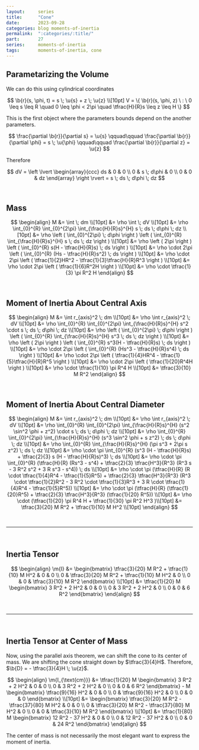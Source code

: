 ```yaml
---
layout:     series
title:      "Cone"
date:       2023-09-28
categories: blog moments-of-inertia
permalink:  ":categories/:title/"
part:       27
series:     moments-of-inertia
tags:       moments-of-inertia, cone
---
```


## Parametarizing the Volume

We can do this using cylindrical coordinates

$$
\b{r}(s, \phi, t) = s \; \u{s} + z \; \u{z} \\[10pt]
V = \{ \b{r}(s, \phi, z) \ : \ 0 \leq s \leq R \quad 0 \leq \phi < 2\pi \quad \tfrac{H}{R}s \leq z \leq H \}
$$

This is the first object where the parameters bounds depend on the another parameters.

$$
\frac{\partial \b{r}}{\partial s} = \u{s}
\qquad\qquad
\frac{\partial \b{r}}{\partial \phi} = s \; \u{\phi}
\qquad\qquad
\frac{\partial \b{r}}{\partial z} = \u{z}
$$

Therefore

$$
dV = \left \lvert \begin{array}{ccc}
    ds & 0  & 0 \\
    0  & s \; d\phi & 0 \\
    0  & 0  & dz
\end{array} \right \rvert
= s \; ds \; d\phi \; dz
$$

<br>

## Mass

$$
\begin{align}
    M &= \int \; dm \\[10pt]
    &= \rho \int \; dV \\[10pt]
    &= \rho \int_{0}^{R} \int_{0}^{2\pi} \int_{\frac{H}{R}s}^{H} s \; ds \; d\phi \; dz \\[10pt]
    &= \rho \left ( \int_{0}^{2\pi} \; d\phi \right ) \left ( \int_{0}^{R} \int_{\frac{H}{R}s}^{H} s \; ds \; dz \right ) \\[10pt]
    &= \rho \left ( 2\pi \right ) \left ( \int_{0}^{R} s(H - \tfrac{H}{R}s) \; ds \right ) \\[10pt]
    &= \rho \cdot 2\pi \left ( \int_{0}^{R} (Hs - \tfrac{H}{R}s^2) \; ds \right ) \\[10pt]
    &= \rho \cdot 2\pi \left ( \tfrac{1}{2}HR^2 - \tfrac{1}{3}\tfrac{H}{R}R^3 \right ) \\[10pt]
    &= \rho \cdot 2\pi \left ( \tfrac{1}{6}R^2H \right ) \\[10pt]
    &= \rho \cdot \tfrac{1}{3} \pi R^2 H
\end{align}
$$

<br>

## Moment of Inertia About Central Axis

$$
\begin{align}
    M &= \int r_{axis}^2 \; dm \\[10pt]
    &= \rho \int r_{axis}^2 \; dV \\[10pt]
    &= \rho \int_{0}^{R} \int_{0}^{2\pi} \int_{\frac{H}{R}s}^{H} s^2 \cdot s \; ds \; d\phi \; dz \\[10pt]
    &= \rho \left ( \int_{0}^{2\pi} \; d\phi \right ) \left ( \int_{0}^{R} \int_{\frac{H}{R}s}^{H} s^3 \; ds \; dz \right ) \\[10pt]
    &= \rho \left ( 2\pi \right ) \left ( \int_{0}^{R} s^3(H - \tfrac{H}{R}s) \; ds \right ) \\[10pt]
    &= \rho \cdot 2\pi \left ( \int_{0}^{R} (Hs^3 - \tfrac{H}{R}s^4) \; ds \right ) \\[10pt]
    &= \rho \cdot 2\pi \left ( \tfrac{1}{4}HR^4 - \tfrac{1}{5}\tfrac{H}{R}R^5 \right ) \\[10pt]
    &= \rho \cdot 2\pi \left ( \tfrac{1}{20}R^4H \right ) \\[10pt]
    &= \rho \cdot \tfrac{1}{10} \pi R^4 H \\[10pt]
    &= \tfrac{3}{10} M R^2
\end{align}
$$

<br>

## Moment of Inertia About Central Diameter

$$
\begin{align}
    M &= \int r_{axis}^2 \; dm \\[10pt]
    &= \rho \int r_{axis}^2 \; dV \\[10pt]
    &= \rho \int_{0}^{R} \int_{0}^{2\pi} \int_{\frac{H}{R}s}^{H} (s^2 \sin^2 \phi + z^2) \cdot s \; ds \; d\phi \; dz \\[10pt]
    &= \rho \int_{0}^{R} \int_{0}^{2\pi} \int_{\frac{H}{R}s}^{H} (s^3 \sin^2 \phi + s z^2) \; ds \; d\phi \; dz \\[10pt]
    &= \rho \int_{0}^{R} \int_{\frac{H}{R}s}^{H} (\pi s^3 + 2\pi s z^2) \; ds \; dz \\[10pt]
    &= \rho \cdot \pi \int_{0}^{R} (s^3 (H - \tfrac{H}{R}s) + \tfrac{2}{3} s (H - \tfrac{H}{R}s)^3) \; ds \\[10pt]
    &= \rho \cdot \pi \int_{0}^{R} (\tfrac{H}{R} (Rs^3  - s^4) + \tfrac{2}{3} \tfrac{H^3}{R^3} (R^3 s - 3 R^2 s^2 + 3 R s^3 - s^4)) \; ds \\[10pt]
    &= \rho \cdot \pi (\tfrac{H}{R} (R \cdot \tfrac{1}{4}R^4  - \tfrac{1}{5}R^5) + \tfrac{2}{3} \tfrac{H^3}{R^3} (R^3 \cdot \tfrac{1}{2}R^2 - 3 R^2 \cdot \tfrac{1}{3}R^3 + 3 R \cdot \tfrac{1}{4}R^4 - \tfrac{1}{5}R^5)) \\[10pt]
    &= \rho \cdot \pi (\tfrac{H}{R} (\tfrac{1}{20}R^5) + \tfrac{2}{3} \tfrac{H^3}{R^3} (\tfrac{1}{20} R^5)) \\[10pt]
    &= \rho \cdot (\tfrac{1}{20} \pi R^4 H + \tfrac{1}{30} \pi R^2 H^3 )\\[10pt]
    &= \tfrac{3}{20} M R^2 + \tfrac{1}{10} M H^2 \\[10pt]
\end{align}
$$

<br>

---

<br>

## Inertia Tensor

$$
\begin{align}
    \m{I} &= \begin{bmatrix}
        \tfrac{3}{20} M R^2 + \tfrac{1}{10} M H^2 & 0 & 0 \\
        0  & \tfrac{3}{20} M R^2 + \tfrac{1}{10} M H^2 & 0 \\
        0  & 0 & \tfrac{3}{10} M R^2
    \end{bmatrix}
    \\[10pt]
    &= \tfrac{1}{20} M \begin{bmatrix}
        3 R^2 + 2 H^2 & 0 & 0 \\
        0  & 3 R^2 + 2 H^2 & 0 \\
        0  & 0 & 6 R^2
    \end{bmatrix}
\end{align}
$$

<br>

---

<br>

## Inertia Tensor at Center of Mass

Now, using the parallel axis theorem, we can shift the cone to its center of mass. We are shifting the cone straight down by $\tfrac{3}{4}H$. Therefore, $\b{D} = - \tfrac{3}{4}H \; \u{z}$.

$$
\begin{align}
    \m{I_{\text{cm}}} 
    &= \tfrac{1}{20} M \begin{bmatrix}
        3 R^2 + 2 H^2 & 0 & 0 \\
        0  & 3 R^2 + 2 H^2 & 0 \\
        0  & 0 & 6 R^2
    \end{bmatrix}
    - 
    M \begin{bmatrix}
        \tfrac{9}{16} H^2 & 0 & 0 \\
        0  & \tfrac{9}{16} H^2 & 0 \\
        0  & 0 & 0
    \end{bmatrix}
    \\[10pt]
    &= \begin{bmatrix}
        \tfrac{3}{20} M R^2 - \tfrac{37}{80} M H^2 & 0 & 0 \\
        0  & \tfrac{3}{20} M R^2 - \tfrac{37}{80} M H^2 & 0 \\
        0  & 0 & \tfrac{3}{10} M R^2
    \end{bmatrix}
    \\[10pt]
    &= \tfrac{1}{80} M \begin{bmatrix}
        12 R^2 - 37 H^2 & 0 & 0 \\
        0  & 12 R^2 - 37 H^2 & 0 \\
        0  & 0 & 24 R^2
    \end{bmatrix}
\end{align}
$$

The center of mass is not necessarily the most elegant want to express the moment of inertia.